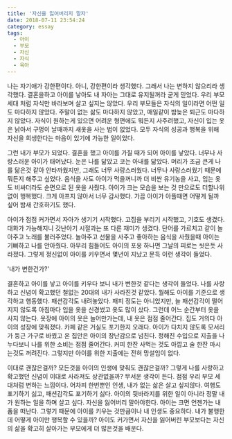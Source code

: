 ```yaml
---
title: '자신을 잃어버리지 말자'
date: 2018-07-11 23:54:24
category: essay
tags:
  - 아이
  - 부모
  - 자신
  - 자식
  - 육아
---
```




나는 자기애가 강한편이다. 아니, 강한편이라 생각했다. 그래서 나는 변하지 않으리라 생각했다. 결혼을하고 아이를 낳아도 내 자아는 그대로
유지될꺼라 굳게 믿었다. 우리 부모세대 처럼 자식만 바라보며 살고 싶지는 않았다. 우리 부모들은 자식의 일이라면 어떤 일도 마다하지 않았다.
주말이 없는 삶도 마다하지 않았고, 매일같이 밤늦은 퇴근도 마다하지 않았다. 자식이 원하는게 있으면 어려운 형편에도 뭐든지 사주려했고,
자신이 입는 옷은 낡아서 구멍이 날때까지 새옷을 사는 법이 없었다. 모두 자식의 성공과 행복을 위해 자신을 희생한다는 마음이 있기에 가능한
일이었다.

  

그런 내가 부모가 되었다. 결혼을 했고 아이를 가질 때가 되어 아이를 낳았다. 너무나 사랑스러운 아이가 태어났다. 눈은 나를 닮았고 코는
아내를 닮았다. 머리가 조금 큰게 나를 닮은것 같아 안타까웠지만, 그래도 너무 사랑스러웠다. 너무나 사랑스러웠기 때문에 뭐든지 해주고
싶었다. 음식을 사도 아이가 먹을꺼니까 더 비싼 유기농을 사고, 입는 옷도 비싸더라도 순면으로 된 옷을 사줬다. 아이가 크는 모습을 보는 것
만으로도 더할나위 없이 행복했다. 크게 아프지 않아서 너무 감사했다. 가끔 아이가 아플때면 어떻게 될까 싶어 밤새 간호하기도 했다.

  

아이가 점점 커가면서 자아가 생기기 시작했다. 고집을 부리기 시작했고, 기호도 생겼다. 대화가 가능해지니 갓난아기 시절과는 또 다른 재미가
생겼다. 단어를 가르치고 같이 놀아주고 노래를 불러주었다. 놀아주고 선물을 사주고 좋아하는 음식을 사줬을때 아이는 기뻐하고 나를 안아줬다.
아무리 힘들어도 아이의 포옹 하나면 그날의 피로는 씻은듯 사라졌다. 그렇게 정신없이 아이를 키우면서 몇년이 지났고 문득 이런 생각이 들었다.

  

'내가 변한건가?'

  

결혼하고 아이를 낳고 아이를 키우다 보니 내가 변한것 같다는 생각이 들었다. 나를 사랑하고 신념이 확고했던 철없는 20대의 내가 사라진것
같았다. 뭘해도 아이를 기준으로 생각하고 행동했다. 패션감각도 내려놓았다. 패피 정도는 아니었지만, 늘 패션감각이 떨어지지 않도록 아침마다
입을 옷을 신경썼고 옷도 많이 샀다. 그런데 어느 순간부터 옷을 사지 않는다. 옷장에 아이의 옷은 늘어만가는데, 내 옷은 점점 줄어간다.
집도 거의다 아이의 성장에 맞춰졌다. 카페 같은 거실도 포기한지 오래다. 아이가 다치지 않도록 모서리가 둥근 가구로 바꿨고 온 집안은 아이의
장난감으로 넘친다. 정해진 수입으로 지출을 나누다보니 나를 위한 소비는 점점 줄어간다. 커피 한잔 사먹는 것도 아깝고 술 한잔 마시는것도
꺼려진다. 그렇지만 아이를 위한 지출에는 전혀 망설임이 없다.

  

이대로 괜찮은걸까? 모든것을 아이의 인생에 맞춰도 괜찮은걸까? 그렇게 나를 사랑하고 확고했던 신념이 이대로 사라져도 상관없을까? 무서운
생각이 든다. 점점 우리 부모 세대처럼 변하는 느낌이다. 어차피 한번뿐인 인생, 내가 없는 삶은 살고 싶지않다. 여행도 포기하기 싫고,
패션감각도 포기하기 싫다. 아이의 뒷바라지를 위한 일이 아니라 정말 내가 원하는 일을 하며 살고 싶다. 자신을 잃어버리 말아야한다. 아이는
크면 언젠가는 내 품을 떠난다. 그렇기 때문에 아이를 키우는 것만큼이나 내 인생도 중요하다. 내가 불행한데 어떻게 아이만 행복할 수 있을까?
아이도 커가면서 자신을 잃어버린 부모보다는 자신의 삶을 확고히 살아가는 부모에게 더 많은것을 배운다.


